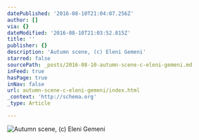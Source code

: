 ```yaml
---
datePublished: '2016-08-10T21:04:07.256Z'
author: []
via: {}
dateModified: '2016-08-10T21:03:52.815Z'
title: ''
publisher: {}
description: 'Autumn scene, (c) Eleni Gemeni'
starred: false
sourcePath: _posts/2016-08-10-autumn-scene-c-eleni-gemeni.md
inFeed: true
hasPage: true
inNav: false
url: autumn-scene-c-eleni-gemeni/index.html
_context: 'http://schema.org'
_type: Article

---
```

![Autumn scene, (c) Eleni Gemeni](https://the-grid-user-content.s3-us-west-2.amazonaws.com/b127ff03-7672-48c4-8653-8bf49ce86d4d.jpg)